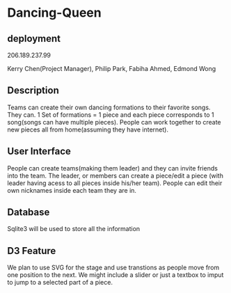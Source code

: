 # Dancing-Queen

## deployment
206.189.237.99

Kerry Chen(Project Manager), Philip Park, Fabiha Ahmed, Edmond Wong

## Description

  Teams can create their own dancing formations to their favorite songs. They can. 1 Set of formations = 1 piece and each piece corresponds to 1 song(songs can have multiple pieces). People can work together to create new pieces all from home(assuming they have internet).
  
## User Interface

  People can create teams(making them leader) and they can invite friends into the team. The leader, or members can create a piece/edit a piece (with leader having acess to all pieces inside his/her team). People can edit their own nicknames inside each team they are in.

## Database

Sqlite3 will be used to store all the information

## D3 Feature

  We plan to use SVG for the stage and use transtions as people move from one position to the next. We might include a slider or just a textbox to imput to jump to a selected part of a piece.


